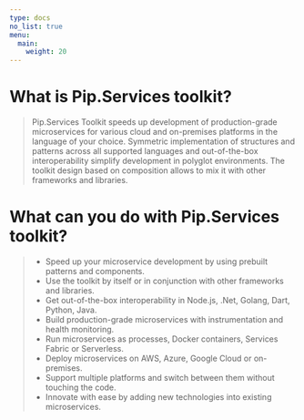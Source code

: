 ```yaml
---
type: docs
no_list: true
menu:
  main:
    weight: 20
---
```


# What is Pip.Services toolkit? 

> Pip.Services Toolkit speeds up development of production-grade microservices for various cloud and on-premises platforms in the language of your choice. Symmetric implementation of structures and patterns across all supported languages and out-of-the-box interoperability simplify development in polyglot environments. The toolkit design based on composition allows to mix it with other frameworks and libraries. 

# What can you do with Pip.Services toolkit?

> * Speed up your microservice development by using prebuilt patterns and components.
> * Use the toolkit by itself or in conjunction with other frameworks and libraries.
> * Get out-of-the-box interoperability in Node.js, .Net, Golang, Dart, Python, Java.
> * Build production-grade microservices with instrumentation and health monitoring.
> * Run microservices as processes, Docker containers, Services Fabric or Serverless.
> * Deploy microservices on AWS, Azure, Google Cloud or on-premises.
> * Support multiple platforms and switch between them without touching the code.
> * Innovate with ease by adding new technologies into existing microservices.





